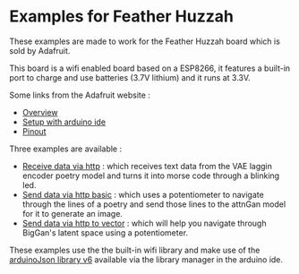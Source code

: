 # Examples for Feather Huzzah

These examples are made to work for the Feather Huzzah board which is sold by Adafruit.

This board is a wifi enabled board based on a ESP8266, it features a built-in port to charge and use batteries (3.7V lithium) and it runs at 3.3V.

Some links from the Adafruit website :

- [Overview](https://learn.adafruit.com/adafruit-feather-huzzah-esp8266/overview)
- [Setup with arduino ide](https://learn.adafruit.com/adafruit-feather-huzzah-esp8266/using-arduino-ide)
- [Pinout](https://learn.adafruit.com/adafruit-feather-huzzah-esp8266/pinouts)

Three examples are available :

- [Receive data via http](/Feather_Huzzah/receive_text_vae_lagging_encoder_poetry) : which receives text data from the VAE laggin encoder poetry model and turns it into morse code through a blinking led.
- [Send data via http basic](/Feather_Huzzah/send_text_attnGan) : which uses a potentiometer to navigate through the lines of a poetry and send those lines to the attnGan model for it to generate an image.
- [Send data via http to vector](/Feather_Huzzah/send_vector_BigGan) : which will help you navigate through BigGan's latent space using a potentiometer.

These examples use the the built-in wifi library and make use of the [arduinoJson library v6](https://arduinojson.org/) available via the library manager in the arduino ide.


